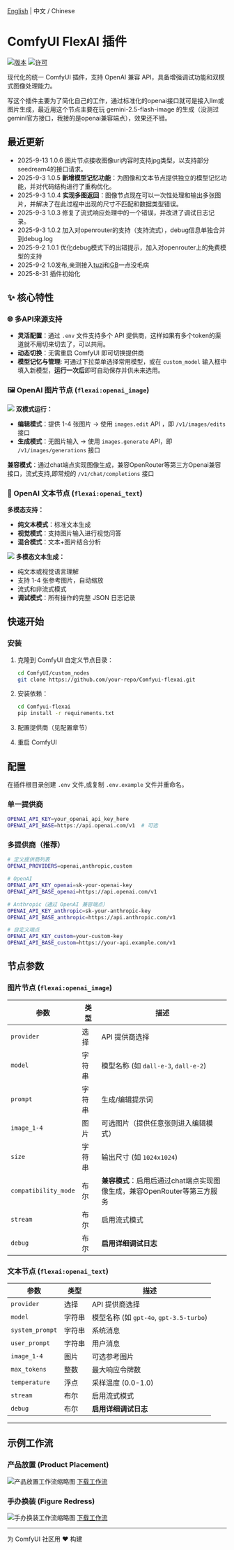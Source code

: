 <!-- 双语链接 -->
[English](README.md) | 中文 / Chinese

# ComfyUI FlexAI 插件

[![版本](https://img.shields.io/badge/版本-1.0.5-blue.svg)](https://github.com/your-repo/Comfyui-flexai)
[![许可](https://img.shields.io/badge/许可-MIT-green.svg)](LICENSE)

现代化的统一 ComfyUI 插件，支持 OpenAI 兼容 API，具备增强调试功能和双模式图像处理能力。

写这个插件主要为了简化自己的工作，通过标准化的openai接口就可是接入llm或图片生成，最近用这个节点主要在玩 gemini-2.5-flash-image 的生成（没测过gemini官方接口，我接的是openai兼容端点），效果还不错。

## 最近更新
- 2025-9-13 1.0.6 图片节点接收图像uri内容时支持jpg类型，以支持部分seedream4的接口请求。
- 2025-9-3 1.0.5 **新增模型记忆功能**：为图像和文本节点提供独立的模型记忆功能，并对代码结构进行了重构优化。
- 2025-9-3 1.0.4 **实现多图返回**：图像节点现在可以一次性处理和输出多张图片，并解决了在此过程中出现的尺寸不匹配和数据类型错误。
- 2025-9-3 1.0.3 修复了流式响应处理中的一个错误，并改进了调试日志记录。
- 2025-9-3 1.0.2 加入对openrouter的支持（支持流式），debug信息单独合并到debug.log
- 2025-9-2 1.0.1 优化debug模式下的出错提示，加入对openrouter上的免费模型的支持
- 2025-9-2 1.0发布,亲测接入[tuzi](https://api.tu-zi.com/)和[GB](https://github.com/snailyp/gemini-balance)一点没毛病
- 2025-8-31 插件初始化  

## ✨ 核心特性

### 🌐 多API来源支持
- **灵活配置**：通过 `.env` 文件支持多个 API 提供商，这样如果有多个token的渠道就不用切来切去了，可以共用。
- **动态切换**：无需重启 ComfyUI 即可切换提供商
- **模型记忆与管理**: 可通过下拉菜单选择常用模型，或在 `custom_model` 输入框中填入新模型，**运行一次后**即可自动保存并供未来选用。

### 🖼️ OpenAI 图片节点 (`flexai:openai_image`)
![](thumb/flexai-image-node.jpg)
**双模式运行：**
- **编辑模式**：提供 1-4 张图片 → 使用 `images.edit` API ，即 `/v1/images/edits` 接口
- **生成模式**：无图片输入 → 使用 `images.generate` API，即 `/v1/images/generations` 接口

**兼容模式**：通过chat端点实现图像生成，兼容OpenRouter等第三方Openai兼容接口，流式支持,即常规的 `/v1/chat/completions` 接口



### 💬 OpenAI 文本节点 (`flexai:openai_text`)
**多模态支持：**
- **纯文本模式**：标准文本生成
- **视觉模式**：支持图片输入进行视觉问答
- **混合模式**：文本+图片结合分析

![](thumb/flexai-text-node.jpg)
**多模态文本生成：**
- 纯文本或视觉语言理解
- 支持 1-4 张参考图片，自动缩放
- 流式和非流式模式
- **调试模式**：所有操作的完整 JSON 日志记录

## 快速开始

### 安装

1. 克隆到 ComfyUI 自定义节点目录：
   ```bash
   cd ComfyUI/custom_nodes
   git clone https://github.com/your-repo/Comfyui-flexai.git
   ```

2. 安装依赖：
   ```bash
   cd Comfyui-flexai
   pip install -r requirements.txt
   ```

3. 配置提供商（见配置章节）
4. 重启 ComfyUI

## 配置

在插件根目录创建 `.env` 文件,或复制 `.env.example` 文件并重命名。

### 单一提供商
```bash
OPENAI_API_KEY=your_openai_api_key_here
OPENAI_API_BASE=https://api.openai.com/v1  # 可选
```

### 多提供商（推荐）
```bash
# 定义提供商列表
OPENAI_PROVIDERS=openai,anthropic,custom

# OpenAI
OPENAI_API_KEY_openai=sk-your-openai-key
OPENAI_API_BASE_openai=https://api.openai.com/v1

# Anthropic（通过 OpenAI 兼容端点）
OPENAI_API_KEY_anthropic=sk-your-anthropic-key  
OPENAI_API_BASE_anthropic=https://api.anthropic.com/v1

# 自定义端点
OPENAI_API_KEY_custom=your-custom-key
OPENAI_API_BASE_custom=https://your-api.example.com/v1
```


## 节点参数

### 图片节点 (`flexai:openai_image`)

| 参数 | 类型 | 描述 |
|------|------|------|
| `provider` | 选择 | API 提供商选择 |
| `model` | 字符串 | 模型名称 (如 `dall-e-3`, `dall-e-2`) |
| `prompt` | 字符串 | 生成/编辑提示词 |
| `image_1-4` | 图片 | 可选图片（提供任意张则进入编辑模式） |
| `size` | 字符串 | 输出尺寸 (如 `1024x1024`) |
| `compatibility_mode` | 布尔 | **兼容模式**：启用后通过chat端点实现图像生成，兼容OpenRouter等第三方服务 |
| `stream` | 布尔 | 启用流式模式 |
| `debug` | 布尔 | **启用详细调试日志** |

### 文本节点 (`flexai:openai_text`)

| 参数 | 类型 | 描述 |
|------|------|------|
| `provider` | 选择 | API 提供商选择 |
| `model` | 字符串 | 模型名称 (如 `gpt-4o`, `gpt-3.5-turbo`) |
| `system_prompt` | 字符串 | 系统消息 |
| `user_prompt` | 字符串 | 用户消息 |
| `image_1-4` | 图片 | 可选参考图片 |
| `max_tokens` | 整数 | 最大响应令牌数 |
| `temperature` | 浮点 | 采样温度 (0.0-1.0) |
| `stream` | 布尔 | 启用流式模式 |
| `debug` | 布尔 | **启用详细调试日志** |

---

## 示例工作流

### 产品放置 (Product Placement)
![产品放置工作流缩略图](workflows/flexai-product-placement.jpg)
[下载工作流](workflows/flexai-product-placement.json)

### 手办换装 (Figure Redress)
![手办换装工作流缩略图](workflows/flexai-figure-redress.jpg)
[下载工作流](workflows/flexai-figure-redress.json)

---

为 ComfyUI 社区用 ❤️ 构建
